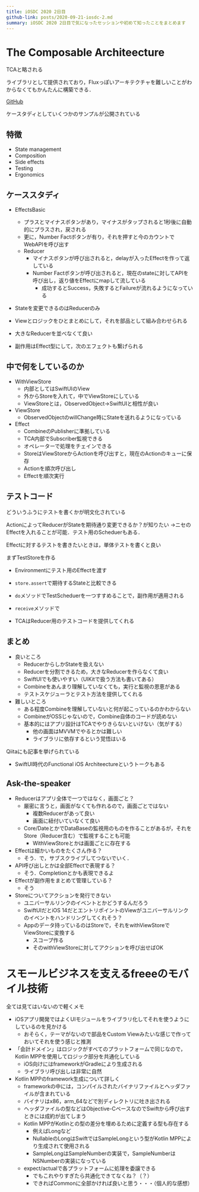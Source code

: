 ```yaml
---
title: iOSDC 2020 2日目
github-link: posts/2020-09-21-iosdc-2.md
summary: iOSDC 2020 2日目で気になったセッションや初めて知ったことをまとめます
---
```


# The Composable Architeecture
TCAと略される

ライブラリとして提供されており，Fluxっぽいアーキテクチャを難しいことがわからなくてもかんたんに構築できる．

[GitHub](https://github.com/pointfreeco/swift-composable-architecture )

ケースタディとしていくつかのサンプルが公開されている

## 特徴
- State management
- Composition
- Side effects
- Testing
- Ergonomics

## ケーススタディ
- EffectsBasic
  - プラスとマイナスボタンがあり，マイナスがタップされると1秒後に自動的にプラスされ，戻される
  - 更に，Number Factボタンが有り，それを押すと今のカウントでWebAPIを呼び出す
  - Reducer
    - マイナスボタンが呼び出されると，delayが入ったEffectを作って返している
    - Number Factボタンが呼び出されると，現在のstateに対してAPIを呼び出し，返り値をEffectにmapして流している
      - 成功するとSuccess，失敗するとFailureが流れるようになっている

- Stateを変更できるのはReducerのみ
- Viewとロジックをひとまとめにして，それを部品として組み合わせられる
- 大きなReducerを並べなくて良い
- 副作用はEffect型にして，次のエフェクトも繋げられる

## 中で何をしているのか
- WithViewStore
  - 内部としてはSwiftUIのView
  - 外からStoreを入れて，中でViewStoreにしている
  - ViewStoreとは，ObservedObject→SwiftUIと相性が良い
- ViewStore
  - ObservedObjectのwillChange時にStateを送れるようになっている
- Effect
  - CombineのPublisherに準拠している
  - TCA内部でSubscriber監視できる
  - オペレーターで処理をチェインできる
  - StoreはViewStoreからActionを呼び出すと，現在のActionのキューに保存
  - Actionを順次呼び出し
  - Effectを順次実行

## テストコード
どういうふうにテストを書くかが明文化されている

ActionによってReducerがStateを期待通り変更できるか？が知りたい
→ニセのEffectを入れることが可能．テスト用のScheduerもある．

Effectに対するテストを書きたいときは，単体テストを書くと良い

まずTestStoreを作る

- Environmentにテスト用のEffectを渡す
- `store.assert`で期待するStateと比較できる
- `do`メソッドでTestScheduerを一つすすめることで，副作用が適用される
- `receive`メソッドで

- TCAはReducer用のテストコードを提供してくれる

## まとめ
- 良いところ
  - ReducerからしかStateを扱えない
  - Reducerを分割できるため，大きなReducerを作らなくて良い
  - SwiftUIでも使いやすい（UIKitで扱う方法も書いてある）
  - Combineをあんまり理解していなくても，実行と監視の恩恵がある
  - テストスケジューラとテスト方法を提供してくれる
- 難しいところ
  - ある程度Combineを理解していないと何が起こっているのかわからない
  - CombineがOSSじゃないので，Combine自体のコードが読めない
  - 基本的にはアプリ設計はTCAでやりきらないといけない（気がする）
    - 他の画面はMVVMでやるとかは難しい
    - ライブラリに依存するという覚悟はいる

Qiitaにも記事を挙げられている

- SwiftUI時代のFunctional iOS Architeectureというトークもある

## Ask-the-speaker
- Reducerはアプリ全体で一つではなく，画面ごと？
  - 厳密に言うと，画面がなくても作れるので，画面ごとではない
    - 複数Reducerがあって良い
    - 画面に紐付いていなくて良い
  - Core/DateとかでDataBaseの監視用のものを作ることがあるが，それをStore（Reducer含む）で監視することも可能
    - WithViewStoreとかは画面ごとに存在する
- Effectは細かいものをたくさん作る？
  - そう．で，サブスクライブしてつないでいく．
- API呼び出しとかは全部Effectで表現する？
  - そう．Completionとかも表現できるよ
- Effectが副作用をまとめて管理している？
  - そう
- Storeについてアクションを発行できない
  - ユニバーサルリンクのイベントとかどうするんだろう
  - SwiftUIだとiOS 14だとエントリポイントのViewがユニバーサルリンクのイベントをハンドリングしてくれそう？
  - Appのデータ持っているのはStoreで，それをwithViewStoreでViewStoreに変換する
    - スコープ作る
    - そのwithViewStoreに対してアクションを呼び出せばOK

# スモールビジネスを支えるfreeeのモバイル技術
全ては見てはいないので軽くメモ

- iOSアプリ開発ではよくUIモジュールをライブラリ化してそれを使うようにしているのを見かける
  - おそらく，テーマがないので部品をCustom Viewみたいな感じで作っておいてそれを使う感じと推測
- 「会計ドメイン」はロジックがすべてのプラットフォームで同じなので，Kotlin MPPを使用してロジック部分を共通化している
  - iOS向けにはframeworkがGradleにより生成される
  - ライブラリ呼び出しは非常に自然
- Kotlin MPPのframework生成について詳しく
  - frameworkの中には，コンパイルされたバイナリファイルとヘッダファイルが含まれている
  - バイナリはx86，arm_64などで別ディレクトリに吐き出される
  - ヘッダファイルの型などはObjective-CベースなのでSwiftから呼び出すときには成約が出てしまう
  - Kotlin MPPがKotlinとの型の差分を埋めるために定義する型も存在する
    - 例えばLongなど
    - NullableのLongはSwiftではSampleLongという型がKotlin MPPにより生成されて使用される
    - SampleLongはSampleNumberの実装で，SampleNumberはNSNumberの実装になっている
  - expect/actualで各プラットフォームに処理を委譲できる
    - でもこれやりすぎたら共通化できてなくね？（？）
    - できればCommonに全部かければ良いと思う・・・（個人的な感想）

